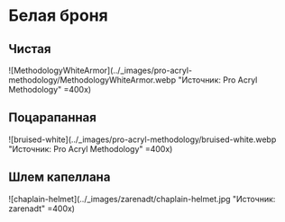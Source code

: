 # Белая броня

## Чистая

![MethodologyWhiteArmor](../_images/pro-acryl-methodology/MethodologyWhiteArmor.webp "Источник: Pro Acryl Methodology" =400x)

## Поцарапанная

![bruised-white](../_images/pro-acryl-methodology/bruised-white.webp "Источник: Pro Acryl Methodology" =400x)

## Шлем капеллана 

![chaplain-helmet](../_images/zarenadt/chaplain-helmet.jpg "Источник: zarenadt" =400x)
